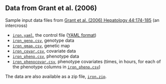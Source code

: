 ## Data from Grant et al. (2006)

Sample input data files from 
[Grant et al. (2006) Hepatology 44:174-185](http://www.ncbi.nlm.nih.gov/pubmed/16799992)
(an intercross)

- [`iron.yaml`](iron.yaml), the control file ([YAML format](http://www.yaml.org/))
- [`iron_geno.csv`](iron_geno.csv), genotype data
- [`iron_gmap.csv`](iron_gmap.csv), genetic map
- [`iron_covar.csv`](iron_covar.csv), covariate data
- [`iron_pheno.csv`](iron_pheno.csv), phenotype data
- [`iron_phenocovar.csv`](iron_phenocovar.csv), phenotype covariates
  (times, in hours, for each of the phenotype columns in [`iron_pheno.csv`](iron_pheno.csv))

The data are also available as a zip file, [`iron.zip`](iron.zip).
